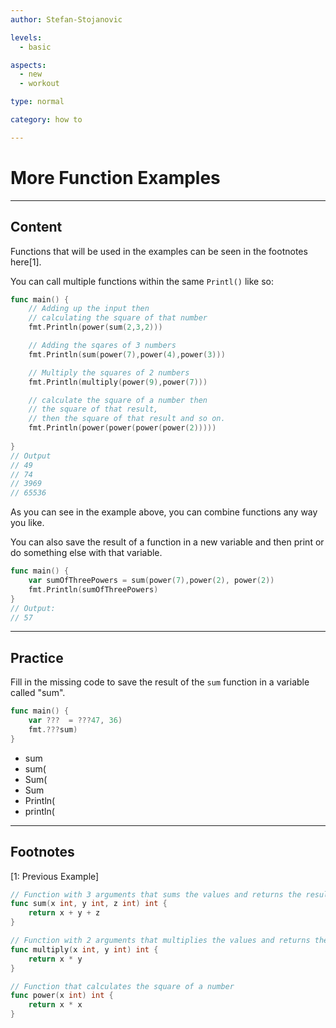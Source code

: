 ```yaml
---
author: Stefan-Stojanovic

levels:
  - basic

aspects:
  - new
  - workout

type: normal

category: how to

---
```


# More Function Examples

---
## Content

Functions that will be used in the examples can be seen in the footnotes here[1].

You can call multiple functions within the same `Printl()` like so:
```go
func main() {
    // Adding up the input then 
    // calculating the square of that number
    fmt.Println(power(sum(2,3,2)))

    // Adding the sqares of 3 numbers
    fmt.Println(sum(power(7),power(4),power(3)))

    // Multiply the squares of 2 numbers
    fmt.Println(multiply(power(9),power(7)))

    // calculate the square of a number then
    // the square of that result, 
    // then the square of that result and so on.
    fmt.Println(power(power(power(power(2)))))
	
}
// Output
// 49
// 74
// 3969
// 65536
```

As you can see in the example above, you can combine functions any way you like.

You can also save the result of a function in a new variable and then print or do something else with that variable.

```go
func main() {
	var sumOfThreePowers = sum(power(7),power(2), power(2))
    fmt.Println(sumOfThreePowers)
}
// Output:
// 57
```

---
## Practice

Fill in the missing code to save the result of the `sum` function in a variable called "sum".

```go
func main() {
	var ???  = ???47, 36)
    fmt.???sum)
}
```
* sum
* sum(
* Sum(
* Sum
* Println(
* println(

---
## Footnotes
[1: Previous Example]
```go
// Function with 3 arguments that sums the values and returns the result
func sum(x int, y int, z int) int {
    return x + y + z
}

// Function with 2 arguments that multiplies the values and returns the result
func multiply(x int, y int) int {
    return x * y
}

// Function that calculates the square of a number
func power(x int) int {
    return x * x
}
```
